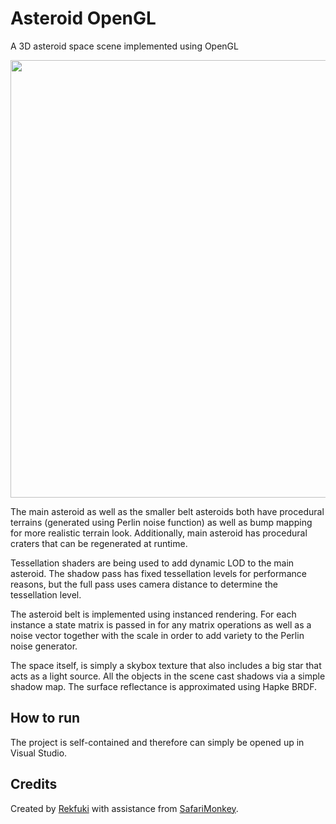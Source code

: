 # Asteroid OpenGL
 A 3D asteroid space scene implemented using OpenGL

<img src="/asteroidOpenGL.gif?raw=true" width="700px">

The main asteroid as well as the smaller belt asteroids both have procedural terrains (generated using 
Perlin noise function) as well as bump mapping for more realistic terrain look. Additionally, main 
asteroid has procedural craters that can be regenerated at runtime.

Tessellation shaders are being used to add dynamic LOD to the main asteroid. The shadow pass has fixed 
tessellation levels for performance reasons, but the full pass uses camera distance to determine the 
tessellation level.

The asteroid belt is implemented using instanced rendering. For each instance a state matrix is passed in 
for any matrix operations as well as a noise vector together with the scale in order to add variety to the 
Perlin noise generator.

The space itself, is simply a skybox texture that also includes a big star that acts as a light source. All the 
objects in the scene cast shadows via a simple shadow map. The surface reflectance is approximated 
using Hapke BRDF.

## How to run
The project is self-contained and therefore can simply be opened up in Visual Studio.

## Credits
Created by [Rekfuki](https://github.com/Rekfuki) with assistance from [SafariMonkey](https://github.com/SafariMonkey).
